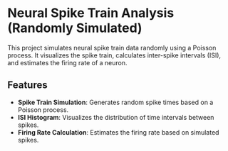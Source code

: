 # Neural Spike Train Analysis (Randomly Simulated)

This project simulates neural spike train data randomly using a Poisson process. It visualizes the spike train, calculates inter-spike intervals (ISI), and estimates the firing rate of a neuron.

## Features
- **Spike Train Simulation**: Generates random spike times based on a Poisson process.
- **ISI Histogram**: Visualizes the distribution of time intervals between spikes.
- **Firing Rate Calculation**: Estimates the firing rate based on simulated spikes.

